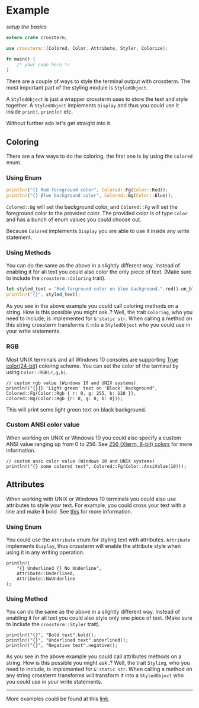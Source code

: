 # Example

_setup the basics_
```rust
extern crate crossterm;

use crossterm::{Colored, Color, Attribute, Styler, Colorize};

fn main() {
    /* your code here */
}
```

There are a couple of ways to style the terminal output with crossterm. The most important part of the styling module is `StyledObject`.

A `StyledObject` is just a wrapper crossterm uses to store the text and style together. 
A `StyledObject` implements `Display` and thus you could use it inside `print!`, `println!` etc.

Without further ado let's get straight into it.

## Coloring

There are a few ways to do the coloring, the first one is by using the `Colored` enum. 

### Using Enum
```rust
println!("{} Red foreground color", Colored::Fg(Color::Red));
println!("{} Blue background color", Colored::Bg(Color::Blue));
```
`Colored::Bg` will set the background color, and `Colored::Fg` will set the foreground color to the provided color. 
The provided color is of type `Color` and has a bunch of enum values you could choose out.  

Because `Colored` implements `Display` you are able to use it inside any write statement.

### Using Methods
You can do the same as the above in a slightly different way. Instead of enabling it for all text you could also color the only piece of text.
(Make sure to include the `crossterm::Coloring` trait).

```rust
let styled_text = "Red forground color on blue background.".red().on_blue();
println!("{}", styled_text);
```

As you see in the above example you could call coloring methods on a string. How is this possible you might ask..? 
Well, the trait `Coloring`, who you need to include, is implemented for `&'static str`. 
When calling a method on this string crossterm transforms it into a `StyledObject` who you could use in your write statements.


### RGB
Most UNIX terminals and all Windows 10 consoles are supporting [True color(24-bit)](https://en.wikipedia.org/wiki/Color_depth#True_color_(24-bit)) coloring scheme.
You can set the color of the terminal by using `Color::RGB(r,g,b)`.

```    
// custom rgb value (Windows 10 and UNIX systems)
println!("{}{} 'Light green' text on 'Black' background", Colored::Fg(Color::Rgb { r: 0, g: 255, b: 128 }), Colored::Bg(Color::Rgb {r: 0, g: 0, b: 0}));
```
This will print some light green text on black background.

### Custom ANSI color value
When working on UNIX or Windows 10 you could also specify a custom ANSI value ranging up from 0 to 256.
See [256 (Xterm, 8-bit) colors](https://jonasjacek.github.io/colors/) for more information.

```
// custom ansi color value (Windows 10 and UNIX systems)
println!("{} some colored text", Colored::Fg(Color::AnsiValue(10)));
```

## Attributes
When working with UNIX or Windows 10 terminals you could also use attributes to style your text. For example, you could cross your text with a line and make it bold.
See [this](styling.md#Attributes) for more information.

### Using Enum
You could use the `Attribute` enum for styling text with attributes. 
`Attribute` implements `Display`, thus crossterm will enable the attribute style when using it in any writing operation.

```
println!(
    "{} Underlined {} No Underline",
    Attribute::Underlined,
    Attribute::NoUnderline
);
```

### Using Method

You can do the same as the above in a slightly different way. Instead of enabling it for all text you could also style only one piece of text.
(Make sure to include the `crossterm::Styler` trait).

```
println!("{}", "Bold text".bold();
println!("{}", "Underlined text".underlined();
println!("{}", "Negative text".negative();
```

As you see in the above example you could call attributes methods on a string. How is this possible you might ask..? 
Well, the trait `Styling`, who you need to include, is implemented for `&'static str`. 
When calling a method on any string crossterm transforms will transform it into a `StyledObject` who you could use in your write statements.

---------------------------------------------------------------------------------------------------------------------------------------------
More examples could be found at this [link](https://github.com/TimonPost/crossterm/blob/master/examples/style.rs).
